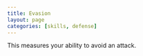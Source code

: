 ```yaml
---
title: Evasion
layout: page
categories: [skills, defense]
---
```

This measures your ability to avoid an attack.

